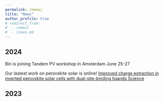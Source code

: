 ```yaml
---
permalink: /news/
title: "News"
author_profile: true
# redirect_from: 
#  - /news/
#  - /news.md
---
```


## 2024
Bin is joining Tandem PV workshop in Amsterdam June 25-27

Our lastest work on perovskite solar is online! [Improved charge extraction in inverted perovskite solar cells with dual-site-binding ligands Science](https://www.science.org/doi/10.1126/science.adm9474)

## 2023

